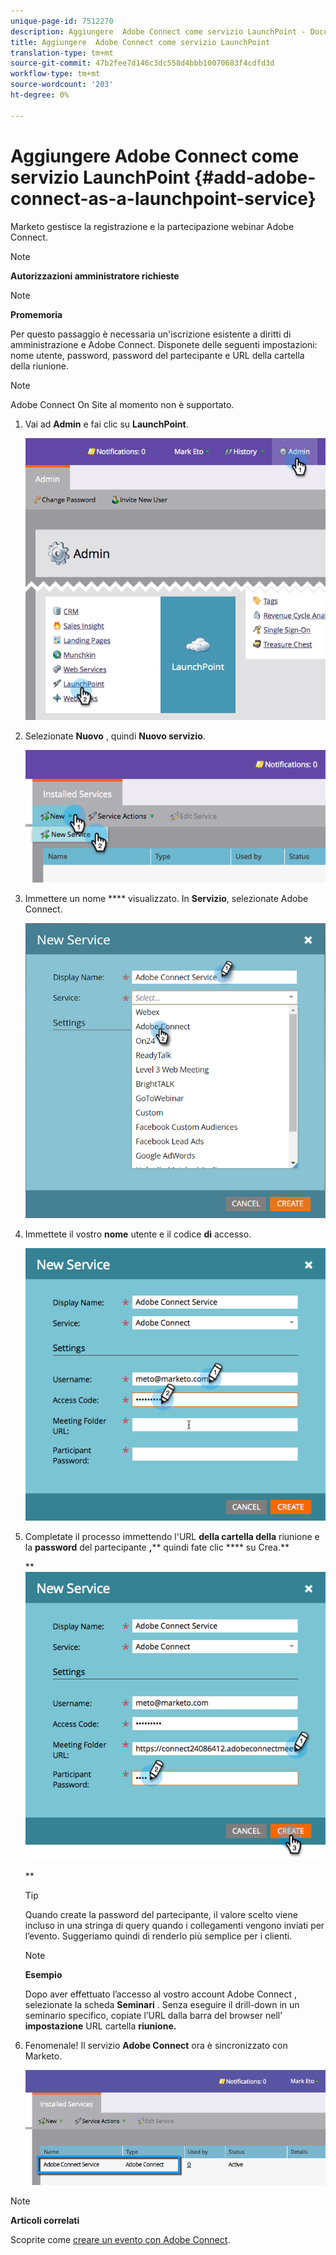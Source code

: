 ```yaml
---
unique-page-id: 7512270
description: Aggiungere  Adobe Connect come servizio LaunchPoint - Documenti Marketo - Documentazione prodotto
title: Aggiungere  Adobe Connect come servizio LaunchPoint
translation-type: tm+mt
source-git-commit: 47b2fee7d146c3dc558d4bbb10070683f4cdfd3d
workflow-type: tm+mt
source-wordcount: '203'
ht-degree: 0%

---
```



# Aggiungere  Adobe Connect come servizio LaunchPoint {#add-adobe-connect-as-a-launchpoint-service}

Marketo gestisce la registrazione e la partecipazione  webinar Adobe Connect.

>[!NOTE]
>
>**Autorizzazioni amministratore richieste**

>[!NOTE]
>
>**Promemoria**
>
>Per questo passaggio è necessaria un&#39;iscrizione esistente a  diritti di amministrazione e Adobe Connect. Disponete delle seguenti impostazioni: nome utente, password, password del partecipante e URL della cartella della riunione.

>[!NOTE]
>
> Adobe Connect On Site al momento non è supportato.

1. Vai ad **Admin** e fai clic su **LaunchPoint**.

   ![](assets/image2015-4-22-11-3a33-3a51.png)

1. Selezionate **Nuovo** , quindi **Nuovo servizio**.

   ![](assets/image2015-4-22-11-3a40-3a19.png)

1. Immettere un nome **** visualizzato. In **Servizio**, selezionate  Adobe Connect.

   ![](assets/new-service-adobe-connect.png)

1. Immettete il vostro **nome** utente e il codice **di** accesso.

   ![](assets/image2015-4-22-11-3a50-3a6.png)

1. Completate il processo immettendo l&#39;URL **della cartella della** riunione e la **password** del partecipante **,**** quindi fate clic **** su Crea.**

   ** ![](assets/image2015-4-22-11-3a55-3a36.png)

   **

   >[!TIP]
   >
   >Quando create la password del partecipante, il valore scelto viene incluso in una stringa di query quando i collegamenti vengono inviati per l’evento. Suggeriamo quindi di renderlo più semplice per i clienti.

   >[!NOTE]
   >
   >**Esempio**
   >
   >
   >Dopo aver effettuato l’accesso al vostro account Adobe Connect , selezionate la scheda **Seminari** . Senza eseguire il drill-down in un seminario specifico, copiate l’URL dalla barra del browser nell’ **impostazione** URL cartella **riunione.**

1. Fenomenale! Il servizio **Adobe Connect** ora è sincronizzato con Marketo.

   ![](assets/adobe-connect-service.png)

>[!NOTE]
>
>**Articoli correlati**
>
>Scoprite come [creare un evento con  Adobe Connect](../../../product-docs/demand-generation/events/create-an-event/create-an-event-with-adobe-connect.md).

